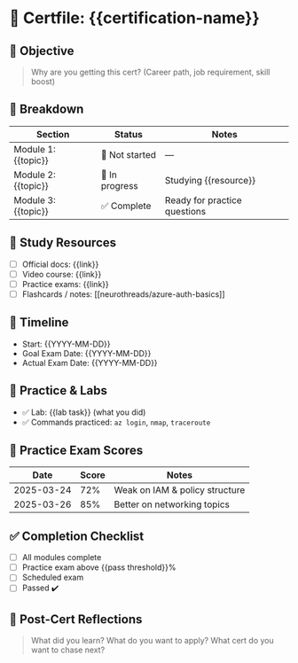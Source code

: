 # 🧠 Certfile: {{certification-name}}

## 🎯 Objective
> Why are you getting this cert? (Career path, job requirement, skill boost)

## 🧱 Breakdown
| Section                | Status     | Notes                                |
|------------------------|------------|---------------------------------------|
| Module 1: {{topic}}    | 🔲 Not started | —                                   |
| Module 2: {{topic}}    | 🔲 In progress | Studying {{resource}}               |
| Module 3: {{topic}}    | ✅ Complete     | Ready for practice questions         |

## 🧠 Study Resources
- [ ] Official docs: {{link}}
- [ ] Video course: {{link}}
- [ ] Practice exams: {{link}}
- [ ] Flashcards / notes: [[neurothreads/azure-auth-basics]]

## 📅 Timeline
- Start: {{YYYY-MM-DD}}
- Goal Exam Date: {{YYYY-MM-DD}}
- Actual Exam Date: {{YYYY-MM-DD}}

## 💾 Practice & Labs
- ✅ Lab: {{lab task}} (what you did)
- ✅ Commands practiced: `az login`, `nmap`, `traceroute`

## 🧪 Practice Exam Scores
| Date        | Score | Notes                          |
|-------------|-------|--------------------------------|
| 2025-03-24  | 72%   | Weak on IAM & policy structure |
| 2025-03-26  | 85%   | Better on networking topics     |

## ✅ Completion Checklist
- [ ] All modules complete
- [ ] Practice exam above {{pass threshold}}%
- [ ] Scheduled exam
- [ ] Passed ✔️

## 🧬 Post-Cert Reflections
> What did you learn? What do you want to apply?
> What cert do you want to chase next?
